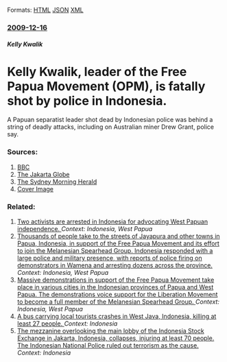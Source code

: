 
Formats: [HTML](/news/2009/12/16/kelly-kwalik-leader-of-the-free-papua-movement-opm-is-fatally-shot-by-police-in-indonesia.html)  [JSON](/news/2009/12/16/kelly-kwalik-leader-of-the-free-papua-movement-opm-is-fatally-shot-by-police-in-indonesia.json)  [XML](/news/2009/12/16/kelly-kwalik-leader-of-the-free-papua-movement-opm-is-fatally-shot-by-police-in-indonesia.xml)  

### [2009-12-16](/news/2009/12/16/index.md)

##### Kelly Kwalik
#  Kelly Kwalik, leader of the Free Papua Movement (OPM), is fatally shot by police in Indonesia. 

A Papuan separatist leader shot dead by Indonesian police was behind a string of deadly attacks, including on Australian miner Drew Grant, police say.


### Sources:

1. [BBC](http://news.bbc.co.uk/2/hi/asia-pacific/8415484.stm)
2. [The Jakarta Globe](http://thejakartaglobe.com/home/we-had-to-kill-kelly-kwalik-say-indonesia-police/347909)
3. [The Sydney Morning Herald](http://news.smh.com.au/breaking-news-world/slain-papua-leader-behind-aussie-death-20091217-kxu0.html)
3. [Cover Image](http://images.smh.com.au/2011/08/09/2545355/facebook-thumb-smh.png)

### Related:

1. [Two activists are arrested in Indonesia for advocating West Papuan independence. ](/news/2016/12/21/two-activists-are-arrested-in-indonesia-for-advocating-west-papuan-independence.md) _Context: Indonesia, West Papua_
2. [Thousands of people take to the streets of Jayapura and other towns in Papua, Indonesia, in support of the Free Papua Movement and its effort to join the Melanesian Spearhead Group. Indonesia responded with a large police and military presence, with reports of police firing on demonstrators in Wamena and arresting dozens across the province. ](/news/2016/05/31/thousands-of-people-take-to-the-streets-of-jayapura-and-other-towns-in-papua-indonesia-in-support-of-the-free-papua-movement-and-its-effor.md) _Context: Indonesia, West Papua_
3. [Massive demonstrations in support of the Free Papua Movement take place in various cities in the Indonesian provinces of Papua and West Papua. The demonstrations voice support for the Liberation Movement to become a full member of the Melanesian Spearhead Group. ](/news/2016/04/13/massive-demonstrations-in-support-of-the-free-papua-movement-take-place-in-various-cities-in-the-indonesian-provinces-of-papua-and-west-papu.md) _Context: Indonesia, West Papua_
4. [A bus carrying local tourists crashes in West Java, Indonesia, killing at least 27 people. ](/news/2018/02/10/a-bus-carrying-local-tourists-crashes-in-west-java-indonesia-killing-at-least-27-people.md) _Context: Indonesia_
5. [The mezzanine overlooking the main lobby of the Indonesia Stock Exchange in Jakarta, Indonesia, collapses, injuring at least 70 people. The Indonesian National Police ruled out terrorism as the cause. ](/news/2018/01/15/the-mezzanine-overlooking-the-main-lobby-of-the-indonesia-stock-exchange-in-jakarta-indonesia-collapses-injuring-at-least-70-people-the.md) _Context: Indonesia_

